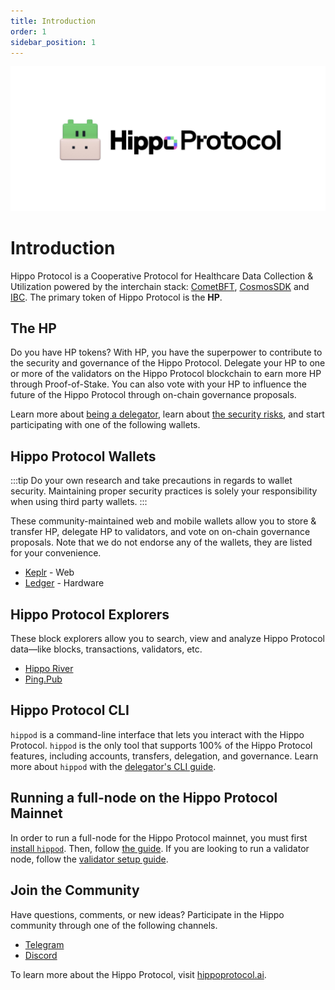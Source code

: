 ```yaml
---
title: Introduction
order: 1
sidebar_position: 1
---
```


![Welcome to the Hippo Protocol](images/cosmos-hub-image.jpg)

# Introduction

Hippo Protocol is a Cooperative Protocol for Healthcare Data Collection & Utilization powered by the interchain stack: [CometBFT](https://cometbft.com), [CosmosSDK](https://docs.cosmos.network) and [IBC](https://ibc.cosmos.network). The primary token of Hippo Protocol is the **HP**.

## The HP

Do you have HP tokens? With HP, you have the superpower to contribute to the security and governance of the Hippo Protocol. Delegate your HP to one or more of the validators on the Hippo Protocol blockchain to earn more HP through Proof-of-Stake. You can also vote with your HP to influence the future of the Hippo Protocol through on-chain governance proposals.

Learn more about [being a delegator](./delegators/delegator-faq.md), learn about [the security risks](./delegators/delegator-security.md), and start participating with one of the following wallets.

## Hippo Protocol Wallets

:::tip
Do your own research and take precautions in regards to wallet security. Maintaining proper security practices is solely your responsibility when using third party wallets.
:::

These community-maintained web and mobile wallets allow you to store & transfer HP, delegate HP to validators, and vote on on-chain governance proposals. Note that we do not endorse any of the wallets, they are listed for your convenience.

- [Keplr](https://wallet.keplr.app) - Web
- [Ledger](https://www.ledger.com/cosmos-wallet) - Hardware

## Hippo Protocol Explorers

These block explorers allow you to search, view and analyze Hippo Protocol data&mdash;like blocks, transactions, validators, etc.

- [Hippo River](https://mintscan.io)
- [Ping.Pub](https://ping.pub/hippo-protocol)

## Hippo Protocol CLI

`hippod` is a command-line interface that lets you interact with the Hippo Protocol. `hippod` is the only tool that supports 100% of the Hippo Protocol features, including accounts, transfers, delegation, and governance. Learn more about `hippod` with the [delegator's CLI guide](./delegators/delegator-guide-cli.md).

## Running a full-node on the Hippo Protocol Mainnet

In order to run a full-node for the Hippo Protocol mainnet, you must first [install `hippod`](./getting-started/installation.md). Then, follow [the guide](./hub-tutorials/join-mainnet.md).
If you are looking to run a validator node, follow the [validator setup guide](./validators/validator-setup.md).

## Join the Community

Have questions, comments, or new ideas? Participate in the Hippo community through one of the following channels.

- [Telegram](https://t.me/hippocrat_official)
- [Discord](https://discord.com/invite/hpo)

To learn more about the Hippo Protocol, visit [hippoprotocol.ai](http://hippoprotocol.ai/).

